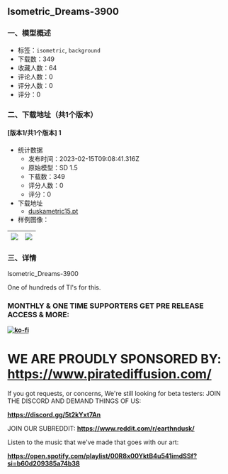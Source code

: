 ## Isometric_Dreams-3900
### 一、模型概述

- 标签：`isometric`, `background`
- 下载数：349
- 收藏人数：64
- 评论人数：0
- 评分人数：0
- 评分：0

### 二、下载地址（共1个版本）

#### [版本1/共1个版本] 1

- 统计数据
  - 发布时间：2023-02-15T09:08:41.316Z
  - 原始模型：SD 1.5
  - 下载数：349
  - 评分人数：0
  - 评分：0
- 下载地址
  - [duskametric15.pt](https://civitai.com/api/download/models/10704)
- 样例图像：

| <img src="https://image.civitai.com/xG1nkqKTMzGDvpLrqFT7WA/29de8897-8079-4da5-5259-bce40481bd00/width=450/103749.jpeg" /> | <img src="https://image.civitai.com/xG1nkqKTMzGDvpLrqFT7WA/d49b7dad-9b16-4f5e-e88e-da5ee5129300/width=450/103750.jpeg" /> |
| ---- | ---- |


### 三、详情
<p>Isometric_Dreams-3900</p><p>One of hundreds of TI's for this.</p><h3 id="heading-77">MONTHLY &amp; ONE TIME SUPPORTERS GET PRE RELEASE ACCESS &amp; MORE:</h3><p><a target="_blank" rel="ugc" href="https://ko-fi.com/Z8Z8L4EO"><strong><u><img src="https://ko-fi.com/img/githubbutton_sm.svg" alt="ko-fi" /></u></strong></a></p><h1 id="heading-27">WE ARE PROUDLY SPONSORED BY: <a target="_blank" rel="ugc" href="https://www.piratediffusion.com/"><strong><u>https://www.piratediffusion.com/</u></strong></a></h1><p>If you got requests, or concerns, We're still looking for beta testers: JOIN THE DISCORD AND DEMAND THINGS OF US:</p><p><a target="_blank" rel="ugc" href="https://discord.gg/5t2kYxt7An"><strong><u>https://discord.gg/5t2kYxt7An</u></strong></a></p><p>JOIN OUR SUBREDDIT: <a target="_blank" rel="ugc" href="https://www.reddit.com/r/earthndusk/"><strong><u>https://www.reddit.com/r/earthndusk/</u></strong></a></p><p>Listen to the music that we've made that goes with our art:</p><p><a target="_blank" rel="ugc" href="https://open.spotify.com/playlist/00R8x00YktB4u541imdSSf?si=b60d209385a74b38"><strong><u>https://open.spotify.com/playlist/00R8x00YktB4u541imdSSf?si=b60d209385a74b38</u></strong></a></p>